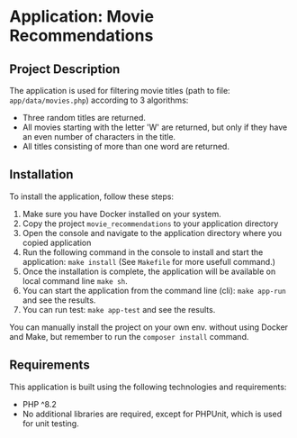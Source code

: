 # Application: Movie Recommendations

## Project Description

The application is used for filtering movie titles (path to file: `app/data/movies.php`) according to 3 algorithms:
* Three random titles are returned.
* All movies starting with the letter 'W' are returned, but only if they have an even number of characters in the title.
* All titles consisting of more than one word are returned.

## Installation

To install the application, follow these steps:

1. Make sure you have Docker installed on your system.
2. Copy the project `movie_recommendations` to your application directory
3. Open the console and navigate to the application directory where you copied application
4. Run the following command in the console to install and start the application: `make install` (See `Makefile` for more usefull command.)
5. Once the installation is complete, the application will be available on local command line `make sh`.
6. You can start the application from the command line (cli): `make app-run` and see the results.
7. You can run test: `make app-test` and see the results.

You can manually install the project on your own env. without using Docker and Make, but remember to run the `composer install` command.

## Requirements

This application is built using the following technologies and requirements:
* PHP ^8.2
* No additional libraries are required, except for PHPUnit, which is used for unit testing.